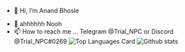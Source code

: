- 👋 Hi, I’m Anand Bhosle
<!--- 👀 I’m interested in ... --->
- 🌱 ahhhhhh Nooh
- 📫 How to reach me ... Telegram @Trial_NPC or Discord @Trial_NPC#0269
![Top Languages Card](https://github-readme-stats.vercel.app/api/top-langs/?username=shinokada)
![Github stats](https://github-readme-stats.vercel.app/api?username=andrito9755&theme=highcontrast&show_icons=true&count_private=true)
<!---
andrito9755/andrito9755 is a ✨ special ✨ repository because its `README.md` (this file) appears on your GitHub profile.
You can click the Preview link to take a look at your changes.
--->
